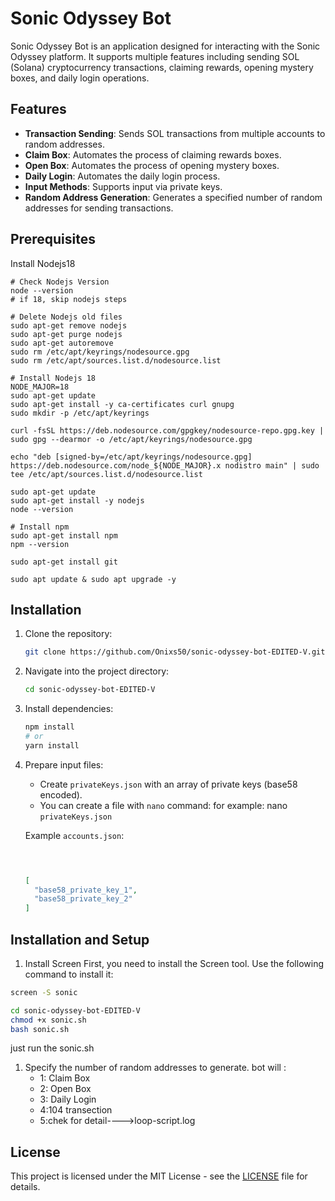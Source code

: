 # Sonic Odyssey Bot

Sonic Odyssey Bot is an application designed for interacting with the Sonic Odyssey platform. It supports multiple features including sending SOL (Solana) cryptocurrency transactions, claiming rewards, opening mystery boxes, and daily login operations.

## Features

- **Transaction Sending**: Sends SOL transactions from multiple accounts to random addresses.
- **Claim Box**: Automates the process of claiming rewards boxes.
- **Open Box**: Automates the process of opening mystery boxes.
- **Daily Login**: Automates the daily login process.
- **Input Methods**: Supports input via private keys.
- **Random Address Generation**: Generates a specified number of random addresses for sending transactions.

## Prerequisites

Install Nodejs18
```console
# Check Nodejs Version
node --version
# if 18, skip nodejs steps

# Delete Nodejs old files
sudo apt-get remove nodejs
sudo apt-get purge nodejs
sudo apt-get autoremove
sudo rm /etc/apt/keyrings/nodesource.gpg
sudo rm /etc/apt/sources.list.d/nodesource.list

# Install Nodejs 18
NODE_MAJOR=18
sudo apt-get update
sudo apt-get install -y ca-certificates curl gnupg
sudo mkdir -p /etc/apt/keyrings

curl -fsSL https://deb.nodesource.com/gpgkey/nodesource-repo.gpg.key | sudo gpg --dearmor -o /etc/apt/keyrings/nodesource.gpg

echo "deb [signed-by=/etc/apt/keyrings/nodesource.gpg] https://deb.nodesource.com/node_${NODE_MAJOR}.x nodistro main" | sudo tee /etc/apt/sources.list.d/nodesource.list

sudo apt-get update
sudo apt-get install -y nodejs
node --version

# Install npm
sudo apt-get install npm
npm --version
```

```console
sudo apt-get install git

sudo apt update & sudo apt upgrade -y
```

## Installation

1. Clone the repository:

   ```bash
   git clone https://github.com/Onixs50/sonic-odyssey-bot-EDITED-V.git
   ```

2. Navigate into the project directory:

   ```bash
   cd sonic-odyssey-bot-EDITED-V
   ```

3. Install dependencies:

   ```bash
   npm install
   # or
   yarn install
   ```

4. Prepare input files:

   
   - Create `privateKeys.json` with an array of private keys (base58 encoded).
   - You can create a file with `nano` command: for example: nano `privateKeys.json`

   Example `accounts.json`:
   ```json


  
   [
     "base58_private_key_1",
     "base58_private_key_2"
   ]
   ```

## Installation and Setup
1. Install Screen
First, you need to install the Screen tool. Use the following command to install it:
```bash
screen -S sonic
```
```bash
cd sonic-odyssey-bot-EDITED-V
chmod +x sonic.sh
bash sonic.sh

```
just run the sonic.sh
1. Specify the number of random addresses to generate.
bot will :
   - 1: Claim Box
   - 2: Open Box
   - 3: Daily Login
   - 4:104 transection
   - 5:chek for detail---->loop-script.log
 
     
## License

This project is licensed under the MIT License - see the [LICENSE](LICENSE) file for details.
